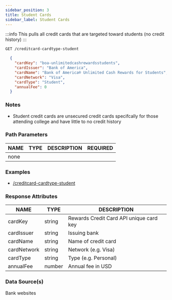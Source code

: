 ```yaml
---
sidebar_position: 3
title: Student Cards
sidebar_label: Student Cards
---
```


:::info
This pulls all credit cards that are targeted toward students (no credit history)
:::

```bash title="HTTP REQUEST"
GET /creditcard-cardtype-student
```



```json title="RESPONSE"
  {
    "cardKey": "boa-unlimitedcashrewardsstudents",
    "cardIssuer": "Bank of America",
    "cardName": "Bank of America® Unlimited Cash Rewards for Students",
    "cardNetwork": "Visa",
    "cardType": "Student",
    "annualFee": 0
  }
```


### Notes

- Student credit cards are unsecured credit cards specifcally for those attending college and have little to no credit history



### Path Parameters

 | NAME        | TYPE   | DESCRIPTION                                                      | REQUIRED |
| ---------- | ------ | ---------------------------------------------------------------- | ------ |
| none |


### Examples

- [/creditcard-cardtype-student](/)

### Response Attributes

| NAME        | TYPE   | DESCRIPTION                                                      |
| ---------- | ------ | ---------------------------------------------------------------- |
 | cardKey | string | Rewards Credit Card API unique card key | 
 | cardIssuer | string | Issuing bank | 
 | cardName | string | Name of credit card | 
 | cardNetwork | string | Network (e.g. Visa)| 
 | cardType | string | Type (e.g. Personal) | 
 | annualFee | number | Annual fee in USD | 

 
### Data Source(s)

Bank websites